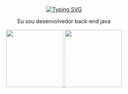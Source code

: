 <p align="center">
  <a href="https://git.io/typing-svg">
    <img src="https://readme-typing-svg.demolab.com?font=Fira+Code&weight=600&size=25&pause=1000&color=0000ff&random=false&width=435&height=40&lines=Ol%C3%A1%2C+eu+sou+Luis+Henrique!+%E2%98%95%F0%9F%92%BB%F0%9F%8C%9" alt="Typing SVG">
  </a>
</p>
<div align="center">

 Eu sou desenvolvedor back-end java

 </div>
<div align="center">
  <a href="https://github.com/LuisHenriqueSantanaArcanjo">
  <img height="150em" src="https://github-readme-stats.vercel.app/api?username=LuisHenriqueSantanaArcanjo&show_icons=true&theme=dark&include_all_commits=true&count_private=true"/>
  <img height="150em" src="https://github-readme-stats.vercel.app/api/top-langs/?username=LuisHenriqueSantanaArcanjo&layout=compact&langs_count=7&theme=dark"/>
</div>
    
